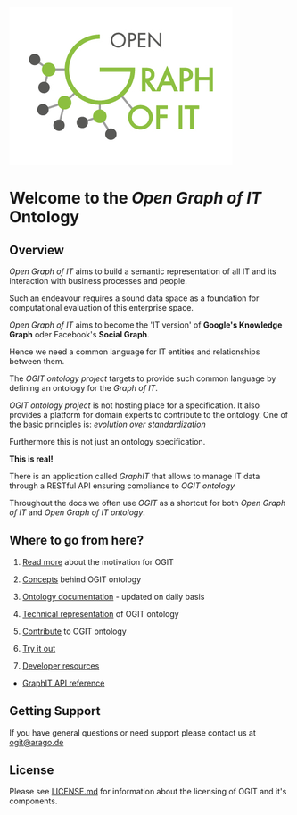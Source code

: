 ![Logo](/docs/images/OGIT_Logo.jpg)
# Welcome to the _Open Graph of IT_ Ontology

## Overview

_Open Graph of IT_ aims to build a semantic representation of all IT and its interaction with business processes and people. 

Such an endeavour requires a sound data space as a foundation for computational evaluation of this enterprise space. 

_Open Graph of IT_ aims to become the 'IT version' of **Google's Knowledge Graph** oder Facebook's **Social Graph**.

Hence we need a common language for IT entities and relationships between them.

The _OGIT ontology project_ targets to provide such common language by defining an ontology for the _Graph of IT_.

_OGIT ontology project_ is not hosting place for a specification. It also
 provides a platform for domain experts to contribute to the ontology. 
One of the basic principles is: _evolution over standardization_

Furthermore this is not just an ontology specification.

**This is real!**

There is an application called _GraphIT_ that allows to manage IT data through a RESTful API ensuring compliance to _OGIT ontology_

Throughout the docs we often use _OGIT_ as a shortcut for both _Open Graph of IT_ and _Open Graph of IT ontology_.

## Where to go from here?


1. [Read more](LEARN_MORE.md) about the motivation for OGIT

2. [Concepts](./wiki/Basic-Concepts) behind OGIT ontology

3. [Ontology documentation](https://autopilot.co/dev/doxygen-graphit) - updated on daily basis

4. [Technical representation](MISSING-PAGE) of OGIT ontology

5. [Contribute](CONTRIBUTING.md) to OGIT ontology

6. [Try it out](./wiki/Graph-API-Tutorial)

7. [Developer resources](https://autopilot.co/dev)
  - [GraphIT API reference](https://autopilot.co/dev/docs/graphit_rest_api.html)

## Getting Support

If you have general questions or need support please contact us at <ogit@arago.de>

## License 

Please see [LICENSE.md](LICENSE.md) for information about the licensing of OGIT and it's components.








